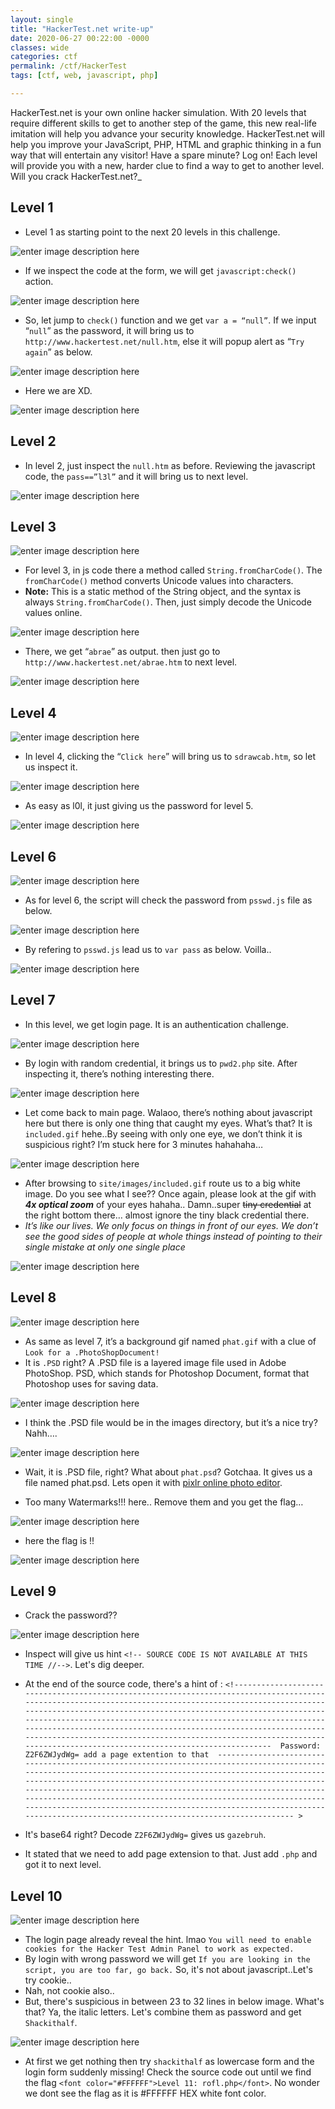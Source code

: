 ```yaml
---
layout: single
title: "HackerTest.net write-up"
date: 2020-06-27 00:22:00 -0000
classes: wide
categories: ctf
permalink: /ctf/HackerTest
tags: [ctf, web, javascript, php]

---
```


HackerTest.net is your own online hacker simulation. 
With 20 levels that require different skills to get to another step of the game, this new real-life imitation will help you advance your security knowledge.
HackerTest.net will help you improve your JavaScript, PHP, HTML and graphic thinking in a fun way that will entertain any visitor!
Have a spare minute? Log on! Each level will provide you with a new, harder clue to find a way to get to another level.
Will you crack HackerTest.net?_

## Level 1

- Level 1 as starting point to the next 20 levels in this challenge.

![enter image description here](https://raw.githubusercontent.com/faisalfs10x/faisalfs10x.github.io/master/asset/hackertest/1.png)


- If we inspect the code at the form, we will get `javascript:check()` action.

![enter image description here](https://raw.githubusercontent.com/faisalfs10x/faisalfs10x.github.io/master/asset/hackertest/2.png)


- So, let jump to `check()` function and we get `var a = “null”`. If we input “`null`” as the password, it will bring us to `http://www.hackertest.net/null.htm`, else it will popup alert as “`Try again`” as below.

![enter image description here](https://raw.githubusercontent.com/faisalfs10x/faisalfs10x.github.io/master/asset/hackertest/3.png)


- Here we are XD.

![enter image description here](https://raw.githubusercontent.com/faisalfs10x/faisalfs10x.github.io/master/asset/hackertest/4.png)


## Level 2

- In level 2, just inspect the `null.htm` as before. Reviewing the javascript code, the `pass==”l3l”` and it will bring us to next level.

![enter image description here](https://raw.githubusercontent.com/faisalfs10x/faisalfs10x.github.io/master/asset/hackertest/5.png)


## Level 3

![enter image description here](https://raw.githubusercontent.com/faisalfs10x/faisalfs10x.github.io/master/asset/hackertest/6.png)


- For level 3, in js code there a method called `String.fromCharCode()`. The `fromCharCode()` method converts Unicode values into characters.
- **Note:** This is a static method of the String object, and the syntax is always `String.fromCharCode()`. Then, just simply decode the Unicode values online.

![enter image description here](https://raw.githubusercontent.com/faisalfs10x/faisalfs10x.github.io/master/asset/hackertest/7.png)


- There, we get “`abrae`” as output. then just go to `http://www.hackertest.net/abrae.htm` to next level.

![enter image description here](https://raw.githubusercontent.com/faisalfs10x/faisalfs10x.github.io/master/asset/hackertest/8.png)


## Level 4

![enter image description here](https://raw.githubusercontent.com/faisalfs10x/faisalfs10x.github.io/master/asset/hackertest/9.png)


- In level 4, clicking the “`Click here`” will bring us to `sdrawcab.htm`, so let us inspect it.

![enter image description here](https://raw.githubusercontent.com/faisalfs10x/faisalfs10x.github.io/master/asset/hackertest/10.png)


- As easy as l0l, it just giving us the password for level 5.

![enter image description here](https://raw.githubusercontent.com/faisalfs10x/faisalfs10x.github.io/master/asset/hackertest/11.png)


## Level 6

![enter image description here](https://raw.githubusercontent.com/faisalfs10x/faisalfs10x.github.io/master/asset/hackertest/12.png)


- As for level 6, the script will check the password from `psswd.js` file as below.

![enter image description here](https://raw.githubusercontent.com/faisalfs10x/faisalfs10x.github.io/master/asset/hackertest/13.png)


- By refering to `psswd.js` lead us to `var pass` as below. Voilla..

![enter image description here](https://raw.githubusercontent.com/faisalfs10x/faisalfs10x.github.io/master/asset/hackertest/14.png)


## Level 7

- In this level, we get login page. It is an authentication challenge.

![enter image description here](https://raw.githubusercontent.com/faisalfs10x/faisalfs10x.github.io/master/asset/hackertest/15.png)


- By login with random credential, it brings us to `pwd2.php` site. After inspecting it, there’s nothing interesting there.

![enter image description here](https://raw.githubusercontent.com/faisalfs10x/faisalfs10x.github.io/master/asset/hackertest/16.png)


- Let come back to main page. Walaoo, there’s nothing about javascript here but there is only one thing that caught my eyes. What’s that? It is `included.gif` hehe..By seeing with only one eye, we don’t think it is suspicious right? I’m stuck here for 3 minutes hahahaha… 

![enter image description here](https://raw.githubusercontent.com/faisalfs10x/faisalfs10x.github.io/master/asset/hackertest/17.png)


- After browsing to `site/images/included.gif` route us to a big white image. Do you see what I see?? Once again, please look at the gif with ***4x optical zoom*** of your eyes hahaha.. Damn..super ~~tiny credential~~ at the right bottom there… almost ignore the tiny black credential there.
-  *It’s like our lives. We only focus on things in front of our eyes. We don’t see the good sides of people at whole things instead of pointing to their single mistake at only one single place*

![enter image description here](https://raw.githubusercontent.com/faisalfs10x/faisalfs10x.github.io/master/asset/hackertest/18.png)

## Level 8

![enter image description here](https://raw.githubusercontent.com/faisalfs10x/faisalfs10x.github.io/master/asset/hackertest/19.PNG)

- As same as level 7, it’s a background gif named `phat.gif` with a clue of `Look for a .PhotoShopDocument!`
- It is `.PSD` right? A .PSD file is a layered image file used in Adobe PhotoShop. PSD, which stands for Photoshop Document, format that Photoshop uses for saving data.

![enter image description here](https://raw.githubusercontent.com/faisalfs10x/faisalfs10x.github.io/master/asset/hackertest/20.PNG)

- I think the .PSD file would be in the images directory, but it’s a nice try? Nahh….

![enter image description here](https://raw.githubusercontent.com/faisalfs10x/faisalfs10x.github.io/master/asset/hackertest/21.PNG)

- Wait, it is .PSD file, right? What about `phat.psd`? Gotchaa. It gives us a file named phat.psd. Lets open it with [pixlr online photo editor]([https://pixlr.com/editor/](https://pixlr.com/editor/)).

- Too many Watermarks!!! here.. Remove them and you get the flag…

![enter image description here](https://raw.githubusercontent.com/faisalfs10x/faisalfs10x.github.io/master/asset/hackertest/22.PNG)

- here the flag is !!

![enter image description here](https://raw.githubusercontent.com/faisalfs10x/faisalfs10x.github.io/master/asset/hackertest/23.PNG)

## Level 9

- Crack the password??

![enter image description here](https://raw.githubusercontent.com/faisalfs10x/faisalfs10x.github.io/master/asset/hackertest/24.PNG)

- Inspect will give us hint `<!-- SOURCE CODE IS NOT AVAILABLE AT THIS TIME //-->`. Let's dig deeper.
- At the end of the source code, there's a hint of :
`<!---------------------------------------------------------------------------------------------------------------------------------------------------------------------------------------------------------------------------------------------------------------------------------------------------------------------------------------------------------------------------------------------------------------------------------------------------------------------------------------------  Password: Z2F6ZWJydWg= add a page extention to that  ------------------------------------------------------------------------------------------------------------------------------------------------------------------------------------------------------------------------------------------------------------------------------------------------------------------------------------------------------------------------------------------------------------------------------------------------------------------------------------------------------ >`

- It's base64 right? Decode `Z2F6ZWJydWg=` gives us `gazebruh`.
- It stated that we need to add page extension to that. Just add `.php` and got it to next level.

## Level 10

![enter image description here](https://raw.githubusercontent.com/faisalfs10x/faisalfs10x.github.io/master/asset/hackertest/25.PNG)

- The login page already reveal the hint. lmao `You will need to enable cookies for the Hacker Test Admin Panel to work as expected.`
- By login with wrong password we will get `If you are looking in the script, you are too far, go back.` So, it's not about javascript..Let's try cookie..
- Nah, not cookie also..
- But, there's suspicious in between 23 to 32 lines in below image. What's that? Ya, the italic letters. Let's combine them as password and get `Shackithalf`.

![enter image description here](https://raw.githubusercontent.com/faisalfs10x/faisalfs10x.github.io/master/asset/hackertest/26.PNG)

- At first we get nothing then try `shackithalf` as lowercase form and the login form suddenly missing! Check the source code out until we find the flag `<font color="#FFFFFF">Level 11: rofl.php</font>`. No wonder we dont see the flag as it is #FFFFFF HEX white font color.
